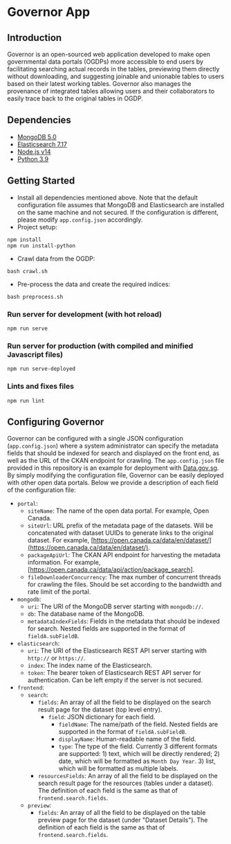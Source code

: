 # Governor App
## Introduction
Governor is an open-sourced web application developed to make open governmental data portals (OGDPs) more accessible to end users by facilitating searching actual records in the tables, previewing them directly without downloading, and suggesting joinable and unionable tables to users based on their latest working tables. Governor also manages the provenance of integrated tables allowing users and their collaborators to easily trace back to the original tables in OGDP.

## Dependencies
- [MongoDB 5.0](https://www.mongodb.com/docs/v5.0/)
- [Elasticsearch 7.17](https://www.elastic.co/guide/en/elasticsearch/reference/7.17/index.html)
- [Node.js v14](https://nodejs.org/docs/latest-v14.x/api/)
- [Python 3.9](https://docs.python.org/es/3.9/index.html)

## Getting Started
- Install all dependencies mentioned above. Note that the default configuration file assumes that MongoDB and Elasticsearch are installed on the same machine and not secured. If the configuration is different, please modify `app.config.json` accordingly.
- Project setup:
```
npm install
npm run install-python
```
- Crawl data from the OGDP:
```
bash crawl.sh
```
- Pre-process the data and create the required indices:
```
bash preprocess.sh
```
### Run server for development (with hot reload)
```
npm run serve
```

### Run server for production (with compiled and minified Javascript files)
```
npm run serve-deployed
```

### Lints and fixes files
```
npm run lint
```

## Configuring Governor
Governor can be configured with a single JSON configuration (`app.config.json`) where a system administrator can specify the metadata fields that should be indexed for search and displayed on the front end, as well as the URL of the CKAN endpoint for crawling. The `app.config.json` file provided in this repository is an example for deployment with [Data.gov.sg](https://data.gov.sg/). By simply modifying the configuration file, Governor can be easily deployed with other open data portals. Below we provide a description of each field of the configuration file:

- `portal`:
  - `siteName`: The name of the open data portal. For example, Open Canada.
  - `siteUrl`:  URL prefix of the metadata page of the datasets. Will be concatenated with dataset UUIDs to generate links to the original dataset. For example, [https://open.canada.ca/data/en/dataset/](https://open.canada.ca/data/en/dataset/). 
  - `packageApiUrl`: The CKAN API endpoint for harvesting the metadata information. For example, [https://open.canada.ca/data/api/action/package_search].
  - `fileDownloaderConcurrency`: The max number of concurrent threads for crawling the files. Should be set according to the bandwidth and rate limit of the portal.
- `mongodb`:
  - `uri`: The URI of the MongoDB server starting with `mongodb://`.
  - `db`: The database name of the MongoDB.
  - `metadataIndexFields`: Fields in the metadata that should be indexed for search. Nested fields are supported in the format of `fieldA.subFieldB`.
- `elasticsearch`:
  - `uri`: The URI of the Elasticsearch REST API server starting with `http://` or `https://`.
  - `index`: The index name of the Elasticsearch.
  - `token`: The bearer token of Elasticsearch REST API server for authentication. Can be left empty if the server is not secured.
- `frontend`:
  - `search`:
    - `fields`: An array of all the field to be displayed on the search result page for the dataset (top level entry).
      - `field`: JSON dictionary for each field.
        - `fieldName`: The name/path of the field. Nested fields are supported in the format of `fieldA.subFieldB`.
        - `displayName`: Human-readable name of the field.
        - `type`: The type of the field. Currently 3 different formats are supported: 1) text, which will be directly rendered; 2) date, which will be formatted as `Month Day Year`. 3) list, which will be formatted as multiple labels.
    - `resourcesFields`: An array of all the field to be displayed on the search result page for the resources (tables under a dataset). The definition of each field is the same as that of `frontend.search.fields`.
  - `preview`: 
    - `fields`: An array of all the field to be displayed on the table preview page for the dataset (under "Dataset Details"). The definition of each field is the same as that of `frontend.search.fields`.